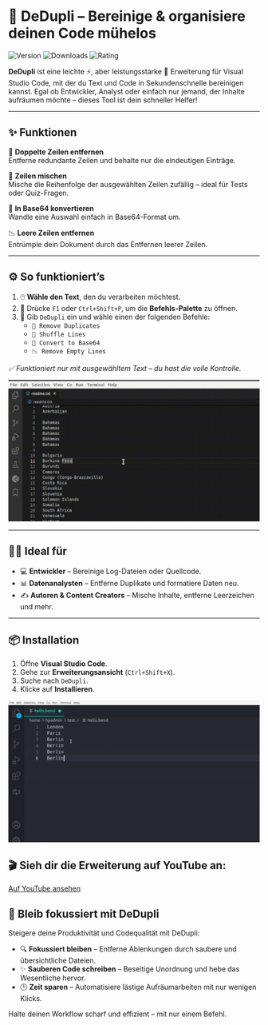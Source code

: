 # 🧹 DeDupli – Bereinige & organisiere deinen Code mühelos

![Version](https://img.shields.io/visual-studio-marketplace/v/learnwithyan.dedupli?label=Version)
![Downloads](https://img.shields.io/visual-studio-marketplace/d/learnwithyan.dedupli?label=Downloads)
![Rating](https://img.shields.io/visual-studio-marketplace/stars/learnwithyan.dedupli?label=Bewertung)

**DeDupli** ist eine leichte ⚡, aber leistungsstarke 💪 Erweiterung für Visual Studio Code, mit der du Text und Code in Sekundenschnelle bereinigen kannst. Egal ob Entwickler, Analyst oder einfach nur jemand, der Inhalte aufräumen möchte – dieses Tool ist dein schneller Helfer!

---

## ✨ Funktionen

🧽 **Doppelte Zeilen entfernen**  
Entferne redundante Zeilen und behalte nur die eindeutigen Einträge.

🔀 **Zeilen mischen**  
Mische die Reihenfolge der ausgewählten Zeilen zufällig – ideal für Tests oder Quiz-Fragen.

🧾 **In Base64 konvertieren**  
Wandle eine Auswahl einfach in Base64-Format um.

📉 **Leere Zeilen entfernen**  
Entrümple dein Dokument durch das Entfernen leerer Zeilen.

---

## ⚙️ So funktioniert’s

1. 🖱️ **Wähle den Text**, den du verarbeiten möchtest.
2. 🎯 Drücke `F1` oder `Ctrl+Shift+P`, um die **Befehls-Palette** zu öffnen.
3. 💼 Gib `DeDupli` ein und wähle einen der folgenden Befehle:
   - `🧽 Remove Duplicates`
   - `🔀 Shuffle Lines`
   - `🧾 Convert to Base64`
   - `📉 Remove Empty Lines`

*✅ Funktioniert nur mit ausgewähltem Text – du hast die volle Kontrolle.*

[![Vscode extension](/translations/demo.gif 'Vscode Erweiterung Demo')](https://learnwithyan.com)

---

## 👨‍💻 Ideal für

- 💻 **Entwickler** – Bereinige Log-Dateien oder Quellcode.
- 📊 **Datenanalysten** – Entferne Duplikate und formatiere Daten neu.
- ✍️ **Autoren & Content Creators** – Mische Inhalte, entferne Leerzeichen und mehr.

---

## 📦 Installation

1. Öffne **Visual Studio Code**.
2. Gehe zur **Erweiterungsansicht** (`Ctrl+Shift+X`).
3. Suche nach `DeDupli`.
4. Klicke auf **Installieren**.

[![Vscode extension](/translations/demo2.gif 'Vscode Erweiterung Demo')](https://learnwithyan.com)

## 🎬 Sieh dir die Erweiterung auf YouTube an:

[Auf YouTube ansehen](https://www.youtube.com/watch?v=f9PHCYbTWbc)

## 🧠 Bleib fokussiert mit DeDupli

Steigere deine Produktivität und Codequalität mit DeDupli:

- 🔍 **Fokussiert bleiben** – Entferne Ablenkungen durch saubere und übersichtliche Dateien.
- ✨ **Sauberen Code schreiben** – Beseitige Unordnung und hebe das Wesentliche hervor.
- 🕒 **Zeit sparen** – Automatisiere lästige Aufräumarbeiten mit nur wenigen Klicks.

Halte deinen Workflow scharf und effizient – mit nur einem Befehl.
